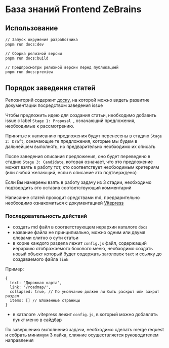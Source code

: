 # База знаний Frontend ZeBrains

## Использование

```bash
// Запуск окружения разработчика
pnpm run docs:dev

// Сборка релизной версии
pnpm run docs:build

// Предпросмотри релизной версии перед публикацией
pnpm run docs:preview
```

## Порядок заведения статей

Репозиторий содержит [доску](https://gitlab.zebrains.team/frontend/knowledge-base/-/boards), на которой можно видеть развитие документации посредством заведения issue

Чтобы предложить идею для создания статьи, необходимо добавить issue с label `Stage 1: Proposal
`, означающий предложения, необходимые к рассмотрению.

Принятые к написанию предложения будут перенесены в стадию `Stage 2: Draft`, означающие те предложения, которые мы будем в дальнейшем выполнять, но предварительно необходимо их описать

После заведения описания предложения, оно будет переведено в стадию `Stage 3: Candidate`, которая означает, что это предложение может взять в работу тот, кто соответствует необходимым критериям (или любой желающий, если в описание это подтверждено)

Если Вы намерены взять в работу задачу из 3 стадии, необходимо подтвердить это оставив соответствующий комментарий

Написание статей проходит средствами md, предварительно необходимо ознакомиться с документацией [Vitepress](https://vitepress.dev/guide/what-is-vitepress)

### Последовательность действий

- создать md файл в соответствующем иерархии каталоге `docs`
- название файла не принципиально, можно одним или двумя словами слитно о сути статьи
- в корне каждого раздела лежит `config.js` файл, содержащий иерархию отображаемого бокового меню, необходимо создать новый объект который будет содержать заголовок `text` и ссылку до создаваемого файла `link`

Пример:

```json5
{
  text: 'Дорожная карта',
  link: '/roadmap/',
  collapsed: true, // По умолчанию должен ли быть раскрыт или закрыт раздел
  items: [] // Вложенные страницы
}
```

- в каталоге .vitepress лежит `config.js`, в который можно добавлять пункт меню в сайдбар

По завершению выполнения задачи, необходимо сделать merge request и собрать минимум 3 лайка, слияние осуществляется руководителем направления
